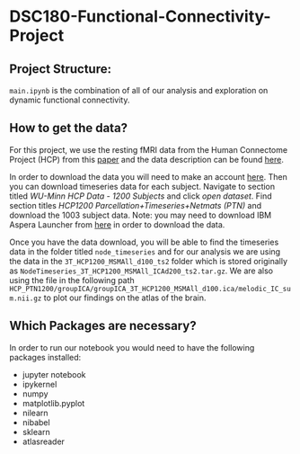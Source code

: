 # DSC180-Functional-Connectivity-Project

## Project Structure:

`main.ipynb` is the combination of all of our analysis and exploration on dynamic functional connectivity.



## How to get the data?

For this project, we use the resting fMRI data from the Human Connectome Project (HCP) from this [paper](https://pmc.ncbi.nlm.nih.gov/articles/PMC3724347/) and the data description can be found [here](https://www.humanconnectome.org/storage/app/media/documentation/s1200/HCP1200-DenseConnectome+PTN+Appendix-July2017.pdf). 

In order to download the data you will need to make an account [here](https://db.humanconnectome.org/app/template/Login.vm;jsessionid=67A8B8766DEEA4CF0597C483C9203BE2). Then you can download timeseries data for each subject. Navigate to section titled *WU-Minn HCP Data - 1200 Subjects* and click *open dataset*. Find section titles *HCP1200 Parcellation+Timeseries+Netmats (PTN)* and download the 1003 subject data. Note: you may need to download IBM Aspera Launcher from [here](https://www.ibm.com/products/aspera/downloads#cds) in order to download the data. 

Once you have the data download, you will be able to find the timeseries data in the folder titled `node_timeseries` and for our analysis we are using the data in the `3T_HCP1200_MSMAll_d100_ts2` folder which is stored originally as `NodeTimeseries_3T_HCP1200_MSMAll_ICAd200_ts2.tar.gz`. We are also using the file in the following path `HCP_PTN1200/groupICA/groupICA_3T_HCP1200_MSMAll_d100.ica/melodic_IC_sum.nii.gz` to plot our findings on the atlas of the brain.


## Which Packages are necessary?
In order to run our notebook you would need to have the following packages installed:
* jupyter notebook
* ipykernel
* numpy
* matplotlib.pyplot
* nilearn
* nibabel
* sklearn
* atlasreader



<!-- Task for next week:
* try analysis on different d resolutions
* try combining the subjects by averaging over the time series
* try combingng the subjects by averaging over the datapoints across subjects??? (Not sure abt this one)
* read the research paper

Q1 project:
* map brain connectivity -->
